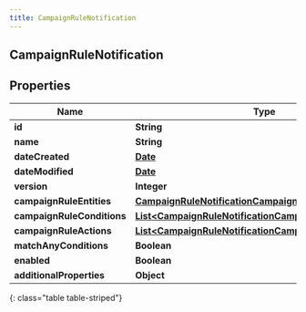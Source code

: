```yaml
---
title: CampaignRuleNotification
---
```

## CampaignRuleNotification


## Properties

| Name | Type | Description | Notes |
| ------------ | ------------- | ------------- | ------------- |
| **id** | **String** |  |  [optional] |
| **name** | **String** |  |  [optional] |
| **dateCreated** | [**Date**](Date.html) |  |  [optional] |
| **dateModified** | [**Date**](Date.html) |  |  [optional] |
| **version** | **Integer** |  |  [optional] |
| **campaignRuleEntities** | [**CampaignRuleNotificationCampaignRuleEntities**](CampaignRuleNotificationCampaignRuleEntities.html) |  |  [optional] |
| **campaignRuleConditions** | [**List&lt;CampaignRuleNotificationCampaignRuleConditions&gt;**](CampaignRuleNotificationCampaignRuleConditions.html) |  |  [optional] |
| **campaignRuleActions** | [**List&lt;CampaignRuleNotificationCampaignRuleActions&gt;**](CampaignRuleNotificationCampaignRuleActions.html) |  |  [optional] |
| **matchAnyConditions** | **Boolean** |  |  [optional] |
| **enabled** | **Boolean** |  |  [optional] |
| **additionalProperties** | **Object** |  |  [optional] |
{: class="table table-striped"}



